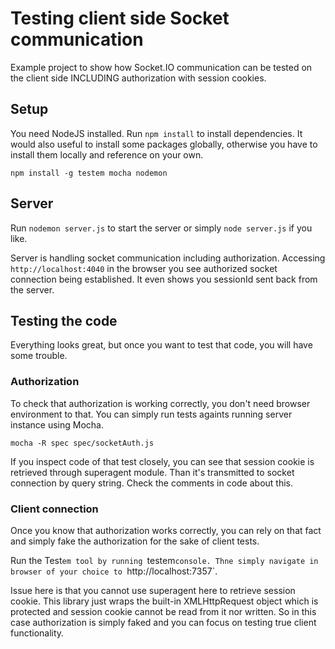 # Testing client side Socket communication

Example project to show how Socket.IO communication can be tested on the client side INCLUDING
authorization with session cookies.

## Setup

You need NodeJS installed. Run `npm install` to install dependencies. It would also useful to install some
packages globally, otherwise you have to install them locally and reference on your own.

`npm install -g testem mocha nodemon`

## Server

Run `nodemon server.js` to start the server or simply `node server.js` if you like.

Server is handling socket communication including authorization. Accessing `http://localhost:4040` in the 
browser you see authorized socket connection being established. It even shows you sessionId sent back from
the server.

## Testing the code

Everything looks great, but once you want to test that code, you will have some trouble.

### Authorization

To check that authorization is working correctly, you don't need browser environment to that. You can simply
run tests againts running server instance using Mocha.

`mocha -R spec spec/socketAuth.js`

If you inspect code of that test closely, you can see that session cookie is retrieved through superagent
module. Than it's transmitted to socket connection by query string. Check the comments in code about this.

### Client connection

Once you know that authorization works correctly, you can rely on that fact and simply fake the authorization
for the sake of client tests.

Run the Test`em tool by running `testem` console. Thne simply navigate in browser of your choice to 
`http://localhost:7357`.

Issue here is that you cannot use superagent here to retrieve session cookie. This library just wraps the
built-in XMLHttpRequest object which is protected and session cookie cannot be read from it nor written.
So in this case authorization is simply faked and you can focus on testing true client functionality.

